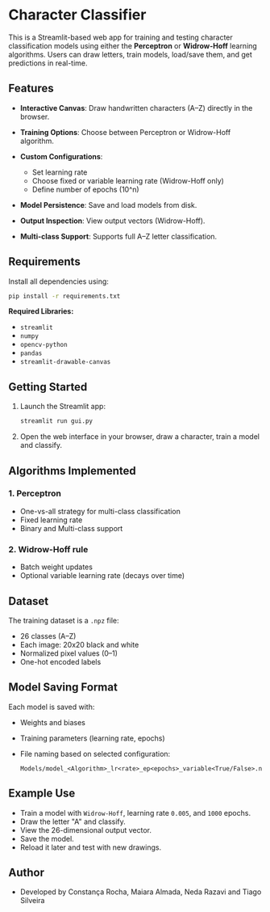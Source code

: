# Character Classifier

This is a Streamlit-based web app for training and testing character classification models using either the **Perceptron** or **Widrow-Hoff** learning algorithms. Users can draw letters, train models, load/save them, and get predictions in real-time.


## Features

* **Interactive Canvas**: Draw handwritten characters (A–Z) directly in the browser.
* **Training Options**: Choose between Perceptron or Widrow-Hoff algorithm.
* **Custom Configurations**:

  * Set learning rate
  * Choose fixed or variable learning rate (Widrow-Hoff only)
  * Define number of epochs (10^n)
* **Model Persistence**: Save and load models from disk.
* **Output Inspection**: View output vectors (Widrow-Hoff).
* **Multi-class Support**: Supports full A–Z letter classification.


## Requirements

Install all dependencies using:

```bash
pip install -r requirements.txt
```

**Required Libraries:**

* `streamlit`
* `numpy`
* `opencv-python`
* `pandas`
* `streamlit-drawable-canvas`


## Getting Started

1. Launch the Streamlit app:

   ```bash
   streamlit run gui.py
   ```

2. Open the web interface in your browser, draw a character, train a model and classify.


## Algorithms Implemented

### 1. **Perceptron**

* One-vs-all strategy for multi-class classification
* Fixed learning rate
* Binary and Multi-class support

### 2. **Widrow-Hoff rule**

* Batch weight updates
* Optional variable learning rate (decays over time)


## Dataset

The training dataset is a `.npz` file:

* 26 classes (A–Z)
* Each image: 20x20 black and white
* Normalized pixel values (0–1)
* One-hot encoded labels


## Model Saving Format

Each model is saved with:

* Weights and biases
* Training parameters (learning rate, epochs)
* File naming based on selected configuration:

  ```
  Models/model_<Algorithm>_lr<rate>_ep<epochs>_variable<True/False>.npz
  ```


## Example Use

* Train a model with `Widrow-Hoff`, learning rate `0.005`, and `1000` epochs.
* Draw the letter "A" and classify.
* View the 26-dimensional output vector.
* Save the model.
* Reload it later and test with new drawings.


## Author

* Developed by Constança Rocha, Maiara Almada, Neda Razavi and Tiago Silveira

